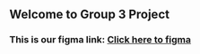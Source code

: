 ## Welcome to Group 3 Project
### This is our figma link:  [Click here to figma](https://www.figma.com/file/kK4UA4SqXZAc9WGCW7naHi/app-Lapstore?type=design&node-id=0-1&mode=design&t=UaD04aDyH4iRG4ba-0)
 

